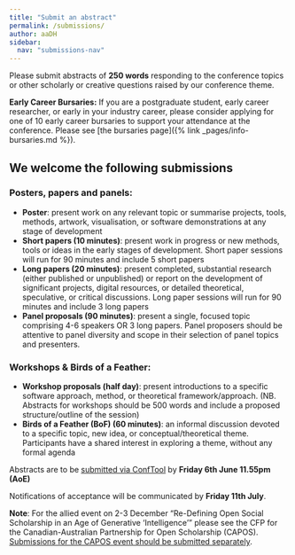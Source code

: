 ```yaml
---
title: "Submit an abstract"
permalink: /submissions/
author: aaDH
sidebar:
  nav: "submissions-nav"
---
```


Please submit abstracts of **250 words** responding to the conference topics or other scholarly or creative questions raised by our conference theme.

**Early Career Bursaries:** If you are a postgraduate student, early career researcher, or early in your industry career, please consider applying for one of 10 early career bursaries to support your attendance at the conference. Please see [the bursaries page]({% link _pages/info-bursaries.md %}).

## We welcome the following submissions

### Posters, papers and panels:

* **Poster**: present work on any relevant topic or summarise projects, tools, methods, artwork, visualisation, or software demonstrations at any stage of development
* **Short papers (10 minutes)**: present work in progress or new methods, tools or ideas in the early stages of development. Short paper sessions will run for 90 minutes and include 5 short papers
* **Long papers (20 minutes)**: present completed, substantial research (either published or unpublished) or report on the development of significant projects, digital resources, or detailed theoretical, speculative, or critical discussions. Long paper sessions will run for 90 minutes and include 3 long papers
* **Panel proposals (90 minutes)**: present a single, focused topic comprising 4-6 speakers OR 3 long papers. Panel proposers should be attentive to panel diversity and scope in their selection of panel topics and presenters. 

### Workshops & Birds of a Feather:

* **Workshop proposals (half day)**: present introductions to a specific software approach, method, or theoretical framework/approach. (NB. Abstracts for workshops should be 500 words and include a proposed structure/outline of the session)
* **Birds of a Feather (BoF) (60 minutes)**: an informal discussion devoted to a specific topic, new idea, or conceptual/theoretical theme. Participants have a shared interest in exploring a theme, without any formal agenda

Abstracts are to be [submitted via ConfTool](https://www.conftool.org/dha2025/) by **Friday 6th June 11.55pm (AoE)**

Notifications of acceptance will be communicated by **Friday 11th July**.

**Note**: For the allied event on 2-3 December “Re-Defining Open Social Scholarship in an Age of Generative ‘Intelligence’” please see the CFP for the Canadian-Australian Partnership for Open Scholarship (CAPOS). [Submissions for the CAPOS event should be submitted separately](https://inke.ca/re-defining-open-social-scholarship-in-an-age-of-generative-intelligence/). 

